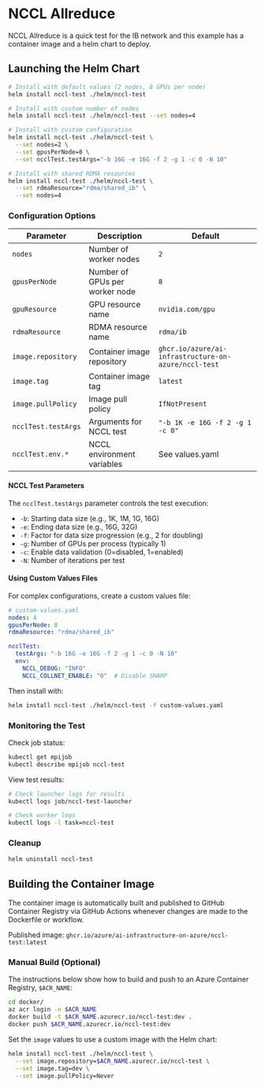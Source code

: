 # NCCL Allreduce

NCCL Allreduce is a quick test for the IB network and this example has a container image and a helm chart to deploy.

## Launching the Helm Chart

```bash
# Install with default values (2 nodes, 8 GPUs per node)
helm install nccl-test ./helm/nccl-test

# Install with custom number of nodes
helm install nccl-test ./helm/nccl-test --set nodes=4

# Install with custom configuration
helm install nccl-test ./helm/nccl-test \
  --set nodes=2 \
  --set gpusPerNode=8 \
  --set ncclTest.testArgs="-b 16G -e 16G -f 2 -g 1 -c 0 -N 10"

# Install with shared RDMA resources
helm install nccl-test ./helm/nccl-test \
  --set rdmaResource="rdma/shared_ib" \
  --set nodes=4
```

### Configuration Options

| Parameter | Description | Default |
|-----------|-------------|---------|
| `nodes` | Number of worker nodes | `2` |
| `gpusPerNode` | Number of GPUs per worker node | `8` |
| `gpuResource` | GPU resource name | `nvidia.com/gpu` |
| `rdmaResource` | RDMA resource name | `rdma/ib` |
| `image.repository` | Container image repository | `ghcr.io/azure/ai-infrastructure-on-azure/nccl-test` |
| `image.tag` | Container image tag | `latest` |
| `image.pullPolicy` | Image pull policy | `IfNotPresent` |
| `ncclTest.testArgs` | Arguments for NCCL test | `"-b 1K -e 16G -f 2 -g 1 -c 0"` |
| `ncclTest.env.*` | NCCL environment variables | See values.yaml |

#### NCCL Test Parameters

The `ncclTest.testArgs` parameter controls the test execution:

- `-b`: Starting data size (e.g., 1K, 1M, 1G, 16G)
- `-e`: Ending data size (e.g., 16G, 32G)
- `-f`: Factor for data size progression (e.g., 2 for doubling)
- `-g`: Number of GPUs per process (typically 1)
- `-c`: Enable data validation (0=disabled, 1=enabled)
- `-N`: Number of iterations per test


#### Using Custom Values Files

For complex configurations, create a custom values file:

```yaml
# custom-values.yaml
nodes: 4
gpusPerNode: 8
rdmaResource: "rdma/shared_ib"

ncclTest:
  testArgs: "-b 16G -e 16G -f 2 -g 1 -c 0 -N 10"
  env:
    NCCL_DEBUG: "INFO"
    NCCL_COLLNET_ENABLE: "0"  # Disable SHARP
```

Then install with:
```bash
helm install nccl-test ./helm/nccl-test -f custom-values.yaml
```

### Monitoring the Test

Check job status:
```bash
kubectl get mpijob
kubectl describe mpijob nccl-test
```

View test results:
```bash
# Check launcher logs for results
kubectl logs job/nccl-test-launcher

# Check worker logs
kubectl logs -l task=nccl-test
```

### Cleanup

```bash
helm uninstall nccl-test
```

## Building the Container Image

The container image is automatically built and published to GitHub Container Registry via GitHub Actions whenever changes are made to the Dockerfile or workflow.

Published image: `ghcr.io/azure/ai-infrastructure-on-azure/nccl-test:latest`

### Manual Build (Optional)

The instructions below show how to build and push to an Azure Container Registry, `$ACR_NAME`:

```bash
cd docker/
az acr login -n $ACR_NAME
docker build -t $ACR_NAME.azurecr.io/nccl-test:dev .
docker push $ACR_NAME.azurecr.io/nccl-test:dev
```

Set the `image` values to use a custom image with the Helm chart:

```bash
helm install nccl-test ./helm/nccl-test \
  --set image.repository=$ACR_NAME.azurecr.io/nccl-test \
  --set image.tag=dev \
  --set image.pullPolicy=Never
```
